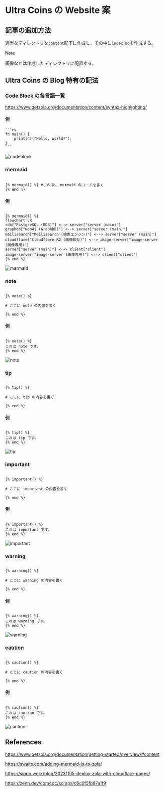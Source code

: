 # Ultra Coins の Website 案

## 記事の追加方法

適当なディレクトリを`content`配下に作成し、その中に`index.md`を作成する。

> [!NOTE]
> 画像などは作成したディレクトリに配置する。

## Ultra Coins の Blog 特有の記法

### Code Block の各言語一覧

https://www.getzola.org/documentation/content/syntax-highlighting/

#### 例

````
```rs
fn main() {
    println!("Hello, world!");
}
```
````

![codeblock](https://github.com/ultra-coins/uc-room-website-new/blob/main/assets/codeblock.png)

### mermaid

```

{% mermaid() %} #この中に mermaid のコードを書く
{% end %}

```

#### 例

```

{% mermaid() %}
flowchart LR
rdb["PostgreSQL (RDB)"] <--> server["server (main)"]
graphdb["Neo4j (GraphDB)"] <--> server["server (main)"]
meilisearch["Meilisearch (検索エンジン)"] <--> server["server (main)"]
cloudflare["Cloudflare R2 (画像保存)"] <--> image-server["image-server (画像専用)"]
server["server (main)"] <--> client["client"]
image-server["image-server (画像専用)"] <--> client["client"]
{% end %}

```

![marmaid](https://github.com/ultra-coins/uc-room-website-new/blob/main/assets/marmaid.png)

### note

```

{% note() %}

# ここに note の内容を書く

{% end %}

```

#### 例

```

{% note() %}
これは note です。
{% end %}

```

![note](https://github.com/ultra-coins/uc-room-website-new/blob/main/assets/note.png)

### tip

```

{% tip() %}

# ここに tip の内容を書く

{% end %}

```

#### 例

```

{% tip() %}
これは tip です。
{% end %}

```

![tip](https://github.com/ultra-coins/uc-room-website-new/blob/main/assets/tip.png)

### important

```

{% important() %}

# ここに important の内容を書く

{% end %}

```

#### 例

```

{% important() %}
これは important です。
{% end %}

```

![important](https://github.com/ultra-coins/uc-room-website-new/blob/main/assets/important.png)

### warning

```

{% warning() %}

# ここに warning の内容を書く

{% end %}

```

#### 例

```

{% warning() %}
これは warning です。
{% end %}

```

![warning](https://github.com/ultra-coins/uc-room-website-new/blob/main/assets/warning.png)

### caution

```

{% caution() %}

# ここに caution の内容を書く

{% end %}

```

#### 例

```

{% caution() %}
これは caution です。
{% end %}

```

![caution](https://github.com/ultra-coins/uc-room-website-new/blob/main/assets/caution.png)

## References

https://www.getzola.org/documentation/getting-started/overview/#content

https://swaits.com/adding-mermaid-js-to-zola/

https://sippo.work/blog/20231105-deploy-zola-with-cloudflare-pages/

https://zenn.dev/com4dc/scraps/c6c0f5fb87a1f9

